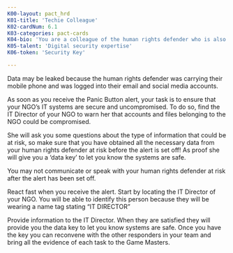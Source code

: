 ```yaml
---
K00-layout: pact_hrd
K01-title: 'Techie Colleague'
K02-cardNum: 6.1
K03-categories: pact-cards
K04-bio: 'You are a colleague of the human rights defender who is also concerned about, and trained in digital security matters.'
K05-talent: 'Digital security expertise'
K06-token: 'Security Key'

---
```


Data may be leaked because the human rights defender was carrying their mobile phone and was logged into their email and social media accounts.

As soon as you receive the Panic Button alert, your task is to ensure that your NGO’s IT systems are secure and uncompromised. To do so, find the IT Director of your NGO to warn her that accounts and files belonging to the NGO could be compromised.

She will ask you some questions about the type of information that could be at risk, so make sure that you have obtained all the necessary data from your human rights defender at risk before the alert is set off! As proof she will give you a ‘data key’ to let you know the systems are safe.

You may not communicate or speak with your human rights defender at risk after the alert has been set off.

React fast when you receive the alert. Start by locating the IT Director of your NGO. You will be able to identify this person because they will be wearing a name tag stating “IT DIRECTOR”

Provide information to the IT Director. When they are satisfied they will provide you the data key to let you know systems are safe. Once you have the key you can reconvene with the other responders in your team and bring all the evidence of each task to the Game Masters.